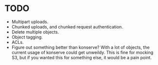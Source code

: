 # TODO

* Multipart uploads.
* Chunked uploads, and chunked request authentication.
* Delete multiple objects.
* Object tagging.
* ACLs.
* Figure out something better than konserve? With a lot of objects, the current usage of konserve could get unweildy.
  This is fine for mocking S3, but if you wanted this for something else, it would be a pain point.